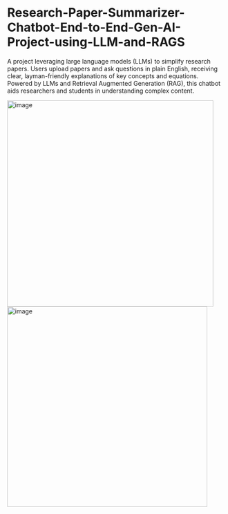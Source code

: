 # Research-Paper-Summarizer-Chatbot-End-to-End-Gen-AI-Project-using-LLM-and-RAGS


A project leveraging large language models (LLMs) to simplify research papers. Users upload papers and ask questions in plain English, receiving clear, layman-friendly explanations of key concepts and equations. Powered by LLMs and Retrieval Augmented Generation (RAG), this chatbot aids researchers and students in understanding complex content.

<img width="477" alt="image" src="https://github.com/user-attachments/assets/af2b836d-aea2-49da-955e-e7f777fdae61">

<img width="463" alt="image" src="https://github.com/user-attachments/assets/ecefe50c-aee2-4371-92ee-c31a3ac76056">
